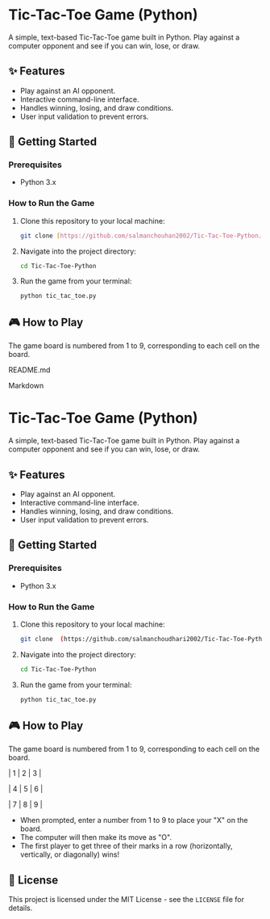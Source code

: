 # Tic-Tac-Toe Game (Python)

A simple, text-based Tic-Tac-Toe game built in Python. Play against a computer opponent and see if you can win, lose, or draw.

## ✨ Features

-   Play against an AI opponent.
-   Interactive command-line interface.
-   Handles winning, losing, and draw conditions.
-   User input validation to prevent errors.

## 🚀 Getting Started

### Prerequisites

-   Python 3.x

### How to Run the Game

1.  Clone this repository to your local machine:
    ```bash
    git clone [https://github.com/salmanchouhan2002/Tic-Tac-Toe-Python.git](https://github.com/salmanchouhan2002/Tic-Tac-Toe-Python.git)
    ```
2.  Navigate into the project directory:
    ```bash
    cd Tic-Tac-Toe-Python
    ```
3.  Run the game from your terminal:
    ```bash
    python tic_tac_toe.py
    ```

## 🎮 How to Play

The game board is numbered from 1 to 9, corresponding to each cell on the board.

README.md

Markdown

# Tic-Tac-Toe Game (Python)

A simple, text-based Tic-Tac-Toe game built in Python. Play against a computer opponent and see if you can win, lose, or draw.

## ✨ Features

-   Play against an AI opponent.
-   Interactive command-line interface.
-   Handles winning, losing, and draw conditions.
-   User input validation to prevent errors.

## 🚀 Getting Started

### Prerequisites

-   Python 3.x

### How to Run the Game

1.  Clone this repository to your local machine:
    ```bash
    git clone  (https://github.com/salmanchoudhari2002/Tic-Tac-Toe-Python-.git)
    ```
2.  Navigate into the project directory:
    ```bash
    cd Tic-Tac-Toe-Python
    ```
3.  Run the game from your terminal:
    ```bash
    python tic_tac_toe.py
    ```

## 🎮 How to Play

The game board is numbered from 1 to 9, corresponding to each cell on the board.

| 1 | 2 | 3 |

| 4 | 5 | 6 |

| 7 | 8 | 9 |


-   When prompted, enter a number from 1 to 9 to place your "X" on the board.
-   The computer will then make its move as "O".
-   The first player to get three of their marks in a row (horizontally, vertically, or diagonally) wins!

## 📄 License

This project is licensed under the MIT License - see the `LICENSE` file for details.